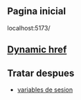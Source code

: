 ## Pagina inicial
localhost:5173/


## [Dynamic href](https://stackoverflow.com/questions/31567729/how-to-create-dynamic-href-in-react-render-function)


## Tratar despues
* [variables de sesion](https://stackoverflow.com/questions/42420531/what-is-the-best-way-to-manage-a-users-session-in-react)